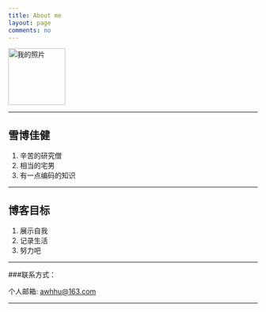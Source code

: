 ```yaml
---
title: About me
layout: page
comments: no
---
```

<img src="http://c.hiphotos.bdimg.com/album/s%3D550%3Bq%3D90%3Bc%3Dxiangce%2C100%2C100/sign=94eb27adaf6eddc422e7b4fe09e0c7c0/1ad5ad6eddc451da1bd405a3b4fd5266d0163253.jpg?referer=71db8b3d41a98226e1d61e177e32&x=.jpg" alt="我的照片" title="头像" width=115/>

---
## 雪博佳健
1. 辛苦的研究僧
2. 相当的宅男
3. 有一点编码的知识

---
## 博客目标
1. 展示自我
2. 记录生活
3. 努力吧

----
###联系方式：        

个人邮箱: [awhhu@163.com](mailto:awhhu@163.com)

----

